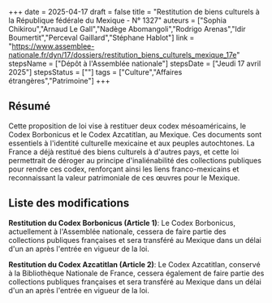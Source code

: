 +++
date = 2025-04-17
draft = false
title = "Restitution de biens culturels à la République fédérale du Mexique - N° 1327"
auteurs = ["Sophia Chikirou","Arnaud Le Gall","Nadège Abomangoli","Rodrigo Arenas","Idir Boumertit","Perceval Gaillard","Stéphane Hablot"]
link = "https://www.assemblee-nationale.fr/dyn/17/dossiers/restitution_biens_culturels_mexique_17e"
stepsName = ["Dépôt à l'Assemblée nationale"]
stepsDate = ["Jeudi 17 avril 2025"]
stepsStatus = [""]
tags = ["Culture","Affaires étrangères","Patrimoine"]
+++

## Résumé

Cette proposition de loi vise à restituer deux codex mésoaméricains, le Codex Borbonicus et le Codex Azcatitlan, au Mexique. Ces documents sont essentiels à l'identité culturelle mexicaine et aux peuples autochtones. La France a déjà restitué des biens culturels à d'autres pays, et cette loi permettrait de déroger au principe d'inaliénabilité des collections publiques pour rendre ces codex, renforçant ainsi les liens franco-mexicains et reconnaissant la valeur patrimoniale de ces œuvres pour le Mexique.

## Liste des modifications

**Restitution du Codex Borbonicus (Article 1)**: Le Codex Borbonicus, actuellement à l'Assemblée nationale, cessera de faire partie des collections publiques françaises et sera transféré au Mexique dans un délai d'un an après l'entrée en vigueur de la loi.

**Restitution du Codex Azcatitlan (Article 2)**: Le Codex Azcatitlan, conservé à la Bibliothèque Nationale de France, cessera également de faire partie des collections publiques françaises et sera transféré au Mexique dans un délai d'un an après l'entrée en vigueur de la loi.
